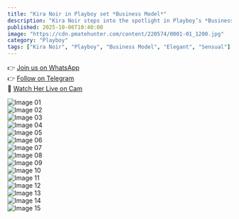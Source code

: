 ```yaml
---
title: "Kira Noir in Playboy set *Business Model*"
description: "Kira Noir steps into the spotlight in Playboy’s *Business Model* — elegant, poised, and effortlessly captivating."
published: 2025-10-06T10:40:00
image: "https://cdn.pmatehunter.com/content/220574/0001-01_1200.jpg"
category: "Playboy"
tags: ["Kira Noir", "Playboy", "Business Model", "Elegant", "Sensual"]
---
```


👉 [Join us on WhatsApp](https://redirecting-kappa.vercel.app/)  
👉 [Follow on Telegram](https://redirecting-kappa.vercel.app/)  
🔞 [Watch Her Live on Cam](https://redirecting-kappa.vercel.app/)  

![Image 01](https://cdn.pmatehunter.com/content/220574/0001-01_1200.jpg)  
![Image 02](https://cdn.pmatehunter.com/content/220574/0001-02_1200.jpg)  
![Image 03](https://cdn.pmatehunter.com/content/220574/0001-03_1200.jpg)  
![Image 04](https://cdn.pmatehunter.com/content/220574/0001-04_1200.jpg)  
![Image 05](https://cdn.pmatehunter.com/content/220574/0001-05_1200.jpg)  
![Image 06](https://cdn.pmatehunter.com/content/220574/0001-06_1200.jpg)  
![Image 07](https://cdn.pmatehunter.com/content/220574/0001-07_1200.jpg)  
![Image 08](https://cdn.pmatehunter.com/content/220574/0001-08_1200.jpg)  
![Image 09](https://cdn.pmatehunter.com/content/220574/0001-09_1200.jpg)  
![Image 10](https://cdn.pmatehunter.com/content/220574/0001-10_1200.jpg)  
![Image 11](https://cdn.pmatehunter.com/content/220574/0001-11_1200.jpg)  
![Image 12](https://cdn.pmatehunter.com/content/220574/0001-12_1200.jpg)  
![Image 13](https://cdn.pmatehunter.com/content/220574/0001-13_1200.jpg)  
![Image 14](https://cdn.pmatehunter.com/content/220574/0001-14_1200.jpg)  
![Image 15](https://cdn.pmatehunter.com/content/220574/0001-15_1200.jpg)
